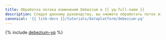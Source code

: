 ```yaml
---
title: Обработка потока изменений Debezium в {{ yq-full-name }}
description: Следуя данному руководству, вы сможете обработать поток изменений Debezium.
canonical: '{{ link-docs }}/tutorials/dataplatform/debezium-yq'
---
```


{% include [debezium-yq](../../_tutorials/dataplatform/debezium-yq.md) %}
